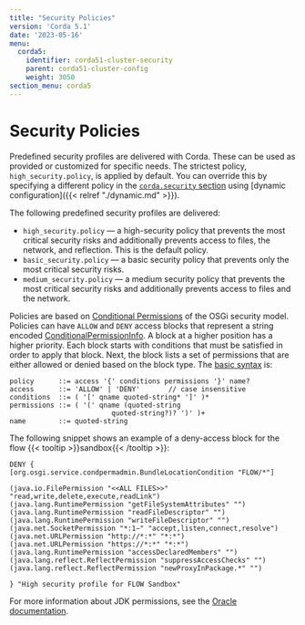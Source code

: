 ```yaml
---
title: "Security Policies"
version: 'Corda 5.1'
date: '2023-05-16'
menu:
  corda5:
    identifier: corda51-cluster-security
    parent: corda51-cluster-config
    weight: 3050
section_menu: corda5
---
```


# Security Policies

Predefined security profiles are delivered with Corda. These can be used as provided or customized for specific needs. The strictest policy, `high_security.policy`, is applied by default. You can override this by specifying a different policy in the <a href = "./fields/security.md" >`corda.security` section</a> using [dynamic configuration]({{< relref "./dynamic.md" >}}). 

The following predefined security profiles are delivered:
* `high_security.policy` — a high-security policy that prevents the most critical security risks and additionally prevents access to files, the network, and reflection. This is the default policy.
* `basic_security.policy` — a basic security policy that prevents only the most critical security risks.
* `medium_security.policy` —  a medium security policy that prevents the most critical security risks and additionally prevents access to files and the network.

Policies are based on [Conditional Permissions](https://docs.osgi.org/specification/osgi.core/8.0.0/service.condpermadmin.html#i1534586) of the OSGi security model. Policies can have `ALLOW` and `DENY` access blocks that represent a string encoded [ConditionalPermissionInfo](https://docs.osgi.org/javadoc/r4v42/org/osgi/service/condpermadmin/ConditionalPermissionInfo.html#getEncoded()). A block at a higher position has a higher priority. Each block starts with conditions that must be satisfied in order to apply that block. Next, the block lists a set of permissions that are either allowed or denied based on the block type. The [basic syntax](https://docs.osgi.org/specification/osgi.core/8.0.0/service.condpermadmin.html#i1716478) is:

```
policy      ::= access '{' conditions permissions '}' name?
access      ::= 'ALLOW' | 'DENY'       // case insensitive 
conditions  ::= ( '[' qname quoted-string* ']' )*
permissions ::= ( '(' qname (quoted-string 
                         quoted-string?)? ')' )+
name        ::= quoted-string
```

The following snippet shows an example of a deny-access block for the flow {{< tooltip >}}sandbox{{< /tooltip >}}:

```
DENY {
[org.osgi.service.condpermadmin.BundleLocationCondition "FLOW/*"]

(java.io.FilePermission "<<ALL FILES>>" "read,write,delete,execute,readLink")
(java.lang.RuntimePermission "getFileSystemAttributes" "")
(java.lang.RuntimePermission "readFileDescriptor" "")
(java.lang.RuntimePermission "writeFileDescriptor" "")
(java.net.SocketPermission "*:1−" "accept,listen,connect,resolve")
(java.net.URLPermission "http://*:*" "*:*")
(java.net.URLPermission "https://*:*" "*:*")
(java.lang.RuntimePermission "accessDeclaredMembers" "")
(java.lang.reflect.ReflectPermission "suppressAccessChecks" "")
(java.lang.reflect.ReflectPermission "newProxyInPackage.*" "")

} "High security profile for FLOW Sandbox"
```

For more information about JDK permissions, see the [Oracle documentation](https://docs.oracle.com/en/java/javase/11/security/permissions-jdk1.html).
